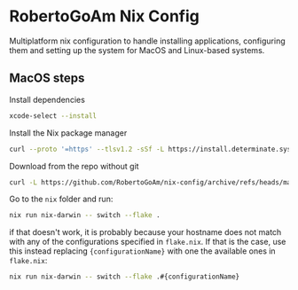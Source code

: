 # RobertoGoAm Nix Config

Multiplatform nix configuration to handle installing applications, configuring them and setting up the system for MacOS and Linux-based systems.

## MacOS steps

Install dependencies

```bash
xcode-select --install
```

Install the Nix package manager

```bash
curl --proto '=https' --tlsv1.2 -sSf -L https://install.determinate.systems/nix | sh -s -- install
```

Download from the repo without git

```bash
curl -L https://github.com/RobertoGoAm/nix-config/archive/refs/heads/master.zip -o repository.zip && unzip repository.zip && rm repository.zip && mv nix-config-master nix-config
```

Go to the `nix` folder and run:

```bash
nix run nix-darwin -- switch --flake .
```

if that doesn't work, it is probably because your hostname does not match with any of the configurations specified in `flake.nix`. If that is the case, use this instead replacing `{configurationName}` with one the available ones in `flake.nix`:

```bash
nix run nix-darwin -- switch --flake .#{configurationName}
```
